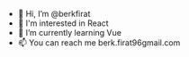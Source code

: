 - 👋 Hi, I’m @berkfirat
- 👀 I'm interested in React
- 🌱 I’m currently learning Vue
- 📫 You can reach me berk.firat96gmail.com

<!---
berkfirat/berkfirat is a ✨ special ✨ repository because its `README.md` (this file) appears on your GitHub profile.
You can click the Preview link to take a look at your changes.
--->
